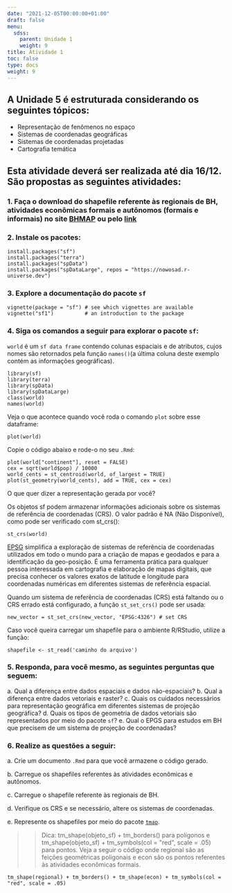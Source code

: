 ```yaml
---
date: "2021-12-05T00:00:00+01:00"
draft: false
menu:
  sdss:
    parent: Unidade 1
    weight: 9
title: Atividade 1
toc: false
type: docs
weight: 9
---
```


## A **Unidade 5** é estruturada considerando os seguintes tópicos:
- Representação de fenômenos no espaço   
- Sistemas de coordenadas geográficas   
- Sistemas de coordenadas projetadas   
- Cartografia temática


## Esta atividade deverá ser realizada até dia **16/12**. São propostas as seguintes atividades:

### 1. Faça o download do shapefile referente às regionais de BH, atividades econômicas formais e autônomos (formais e informais) no site [BHMAP](https://bhmap.pbh.gov.br/v2/mapa/idebhgeo?#zoom=4&lat=7796893.0925&lon=609250.9075&baselayer=base) ou pelo [link]()

### 2. Instale os pacotes:

```{r}
install.packages("sf")
install.packages("terra")
install.packages("spData")
install.packages("spDataLarge", repos = "https://nowosad.r-universe.dev")
```
### 3. Explore a documentação do pacote `sf`

```{r}
vignette(package = "sf") # see which vignettes are available
vignette("sf1")          # an introduction to the package
```

### 4. Siga os comandos a seguir para explorar o pacote `sf`:

`world` é um `sf data frame` contendo colunas espaciais e de atributos, cujos nomes são retornados pela função `names()`(a última coluna deste exemplo contém as informações geográficas).

```{r}
library(sf)
library(terra)
library(spData)
library(spDataLarge) 
class(world)
names(world)
```

Veja o que acontece quando você roda o comando `plot` sobre esse dataframe:

```{r}
plot(world)
```
Copie o código abaixo e rode-o no seu `.Rmd`:

```{r}
plot(world["continent"], reset = FALSE)
cex = sqrt(world$pop) / 10000
world_cents = st_centroid(world, of_largest = TRUE)
plot(st_geometry(world_cents), add = TRUE, cex = cex)
```

O que quer dizer a representação gerada por você?

Os objetos sf podem armazenar informações adicionais sobre os sistemas de referência de coordenadas (CRS). O valor padrão é NA (Não Disponível), como pode ser verificado com st_crs():

```{r}
st_crs(world)
```

[EPSG](https://epsg.io/) simplifica a exploração de sistemas de referência de coordenadas utilizados em todo o mundo para a criação de mapas e geodados e para a identificação da geo-posição. É uma ferramenta prática para qualquer pessoa interessada em cartografia e elaboração de mapas digitais, que precisa conhecer os valores exatos de latitude e longitude para coordenadas numéricas em diferentes sistemas de referência espacial. 

Quando um sistema de referência de coordenadas (CRS) está faltando ou o CRS errado está configurado, a função `st_set_crs()` pode ser usada:

```{r}
new_vector = st_set_crs(new_vector, "EPSG:4326") # set CRS
```

Caso você queira carregar um shapefile para o ambiente R/RStudio, utilize a função: 

```{r}
shapefile <- st_read('caminho do arquivo')
```

### 5. Responda, para você mesmo, as seguintes perguntas que seguem:

a. Qual a diferença entre dados espaciais e dados não-espaciais? 
b. Qual a diferença entre dados vetoriais e raster? 
c. Quais os cuidados necessários para representação geográfica em diferentes sistemas de projeção geográfica?
d. Quais os tipos de geometria de dados vetoriais são representados por meio do pacote `sf`?
e. Qual o EPGS para estudos em BH que precisem de um sistema de projeção de coordenadas? 


### 6. Realize as questões a seguir: 

a. Crie um documento `.Rmd` para que você armazene o código gerado.    

b. Carregue os shapefiles referentes às atividades econômicas e autônomos.

c. Carregue o shapefile referente às regionais de BH. 

d. Verifique os CRS e se necessário, altere os sistemas de coordenadas. 

e. Represente os shapefiles por meio do pacote
[`tmap`](https://cran.r-project.org/web/packages/tmap/vignettes/tmap-getstarted.html). 

>> Dica: tm_shape(objeto_sf) + tm_borders() para polígonos e tm_shape(objeto_sf) + tm_symbols(col = "red", scale = .05) para pontos. Veja a seguir o código onde regional são as feições geométricas poligonais e econ são os pontos referentes às atividades econômicas formais. 

```{r}
tm_shape(regional) + tm_borders() + tm_shape(econ) + tm_symbols(col = "red", scale = .05)
```






